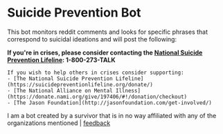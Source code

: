 # Suicide Prevention Bot

This bot monitors reddit comments and looks for specific phrases that correspond to suicidal ideations and will post the following:

 **If you're in crises, please consider contacting the [National Suicide Prevention Lifeline](https://suicidepreventionlifeline.org/): 1-800-273-TALK**

	If you wish to help others in crises consider supporting:
	- [The National Suicide Prevention Lifeline](https://suicidepreventionlifeline.org/donate/)
	- [The National Alliance on Mental Illness](https://donate.nami.org/give/197406/#!/donation/checkout)
	- [The Jason Foundation](http://jasonfoundation.com/get-involved/)

		
I am a bot created by a survivor that is in no way affiliated with any of the organizations mentioned | [feedback](mailto:erics.awesome.bots@gmail.com)
